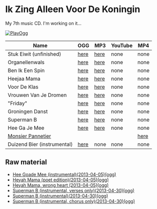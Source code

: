 # Ik Zing Alleen Voor De Koningin

My 7th music CD. I'm working on it...

[![PlayOgg](http://static.fsf.org/playogg/Play_ogg_80x15.png "I support PlayOgg!")](http://playogg.org)

Name|OGG|MP3|YouTube|MP4
---|---|---|---|---
Stuk Eiwit (unfinished)|[here](CD07_StukEiwit20070930.ogg)|[here](CD07_StukEiwit20070930.mp3)|none|none
Organellenwals | [here](CD07_Organellenwals.ogg)| [here](CD07_Organellenwals.mp3)|none|none
Ben Ik Een Spin | [here](CD07_BenIkEenSpin20070610.ogg) | [here](CD07_BenIkEenSpin20070610.mp3)|none|none
Heejaa Mama | [here](CD07_HeejaaMama20101211.ogg) | [here](CD07_HeejaaMama20101211.mp3)|none|none
Voor De Klas | [here](CD07_VoorDeKlas20101211.ogg) | [here](CD07_VoorDeKlas20101211.mp3)|none|none
Vrouwen Van Je Dromen | [here](CD07_VrouwenVanJeDromen20110424.ogg) | [here](CD07_VrouwenVanJeDromen20110424.mp3)|none|none
"Friday" | [here](CD07_Friday20110812.ogg) | [here](CD07_Friday20110812.mp3)|none|none
Groningen Danst | [here](CD07_GroningenDanst20120805.ogg) | [here](CD07_GroningenDanst20120805.mp3)|none|none
Superman B | [here](CD07_SupermanB20130621.ogg) | [here](CD07_SupermanB20130621.mp3)|none|none
Hee Ga Je Mee | [here](CD07_HeeGaJeMee20130622.ogg) | [here](CD07_HeeGaJeMee20130622.mp3)|none|none
[Monsier Pannetier](https://github.com/richelbilderbeek/music/blob/master/MonsierPannetier.md) | | | | [here](monsieur_pannetier.mp4)
Duizend Bier (instrumental) | [here](CD07_DuizendBier20110205.mp3) | none |none|none

## Raw material

 * [Hee Goade Mee (instrumental)(2013-04-05)(ogg)](CD07_HeeGoadeMee20130405.ogg)
 * [Heyah Mama (poet edition)(2013-04-05)(ogg)](CD07_HeyahMama20130405.ogg)
 * [Heyah Mama, wrong heart (2013-04-05)(ogg)](CD07_HeyahMama20130405VerkeerdeHart.ogg)
 * [Superman B (instrumental, verses only)(2013-04-30)(ogg)](CD07_SupermanB20130430_1.ogg)
 * [Superman B (instrumental)(2013-04-30)(ogg)](CD07_SupermanB20130430_2.ogg)
 * [Superman B (instrumental, chorus only)(2013-04-30)(ogg)](CD07_SupermanB20130430_3.ogg)
